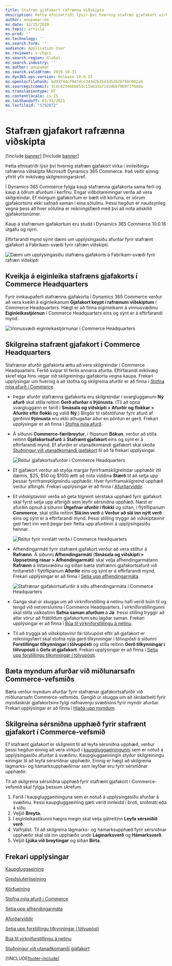 ```yaml
---
title: Stafræn gjafakort rafrænna viðskipta
description: Þetta efnisatriði lýsir því hvernig stafræn gjafakort virka í innleiðingu rafrænna viðskipta Microsoft Dynamics 365 Commerce. Það veitir einnig yfirlit yfir mikilvæg skilgreiningarskref.
author: anupamar-ms
ms.date: 12/15/2020
ms.topic: article
ms.prod: ''
ms.technology: ''
ms.search.form: ''
audience: Application User
ms.reviewer: v-chgri
ms.search.region: Global
ms.search.industry: ''
ms.author: anupamar
ms.search.validFrom: 2019-10-31
ms.dyn365.ops.version: Release 10.0.15
ms.openlocfilehash: bd93744cf947dcc343d2b31d3d52b2b748c062a9
ms.sourcegitcommit: 3cdc42346bb653c13ab33a7142dbb7969f1f6dda
ms.translationtype: HT
ms.contentlocale: is-IS
ms.lasthandoff: 03/31/2021
ms.locfileid: "5792872"
---
```

# <a name="e-commerce-digital-gift-cards"></a>Stafræn gjafakort rafrænna viðskipta

[!include [banner](includes/banner.md)]
[!include [banner](includes/preview-banner.md)]

Þetta efnisatriði lýsir því hvernig stafræn gjafakort virka í innleiðingu rafrænna viðskipta Microsoft Dynamics 365 Commerce. Það veitir einnig yfirlit yfir mikilvæg skilgreiningarskref.

Í Dynamics 365 Commerce fylgja kaup stafrænna gjafakorta sama ferli og kaup á öðrum afurðum í kerfinu. Engar viðbótareiningar verða að vera skilgreindar. Ef mörgum gjafakortum er bætt við körfuna, er vörum gjafakortsins ekki safnað saman í eina sölulínu. Þessi hegðun er nauðsynleg vegna þess að hver sölulína er reikningsfærð með því að nota aðskilið gjafakortsnúmer.

Kaup á stafrænum gjafakortum eru studd í Dynamics 365 Commerce 10.0.16 útgáfu og nýrri.

Eftirfarandi mynd sýnir dæmi um upplýsingasíðu afurðar fyrir stafrænt gjafakort á Fabrikam-svæði fyrir rafræn viðskipti.

![Dæmi um upplýsingasíðu stafræns gjafakorts á Fabrikam-svæði fyrir rafræn viðskipti](./media/GiftcardPDP.PNG)

## <a name="turn-on-the-digital-gift-card-feature-in-commerce-headquarters"></a>Kveikja á eiginleika stafræns gjafakorts í Commerce Headquarters

Fyrir innkaupaferli stafrænna gjafakorta í Dynamics 365 Commerce verður að vera kveikt á eiginleikanum **Gjafakort keypt í rafrænum viðskiptum** í Commerce Headquarters. Hægt er að finna eiginleikann á vinnusvæðinu **Eiginleikastjórnun** í Commerce Headquarters eins og sýnt er á eftirfarandi mynd.

![Vinnusvæði eiginleikastjórnunar í Commerce Headquarters](./media/Featureflag.PNG)

## <a name="configure-a-digital-gift-card-in-commerce-headquarters"></a>Skilgreina stafrænt gjafakort í Commerce Headquarters

Stafrænar afurðir gjafakorta ættu að vera skilgreindar í Commerce Headquarters. Ferlið svipar til ferlis annarra afurða. Eftirfarandi mikilvæg skref eiga hins vegar við skilgreiningu gjafakorta vegna kaupa. Frekari upplýsingar um hvernig á að stofna og skilgreina afurðir er að finna í [Stofna nýja afurð í Commerce](create-new-product-commerce.md).

- Þegar afurðir stafrænna gjafakorta eru skilgreindar í svarglugganum **Ný afurð** skal stilla reitinn **Gerð afurðar** á **Þjónusta**. (Til að opna svargluggann er farið í **Smásala og viðskipti \> Afurðir og flokkar \> Afurðir eftir flokki** og valið **Ný**.) Birgðir til ráðstöfunar fyrir afurð af gerðinni **Þjónusta** eru ekki athugaðar áður en pöntun er gerð. Frekari upplýsingar er að finna í [Stofna nýja afurð](create-new-product-commerce.md#create-a-new-product).
- Á síðunni **Commerce-færibreytur**, í flipanum **Bókun**, verður að stilla reitinn **Gjafakortsafurð** á **Stafrænt gjafakort** eins og sýnt er á eftirfarandi mynd. Ef afurðin er utanaðkomandi gjafakort skal skoða [Stuðningur við utanaðkomandi gjafakort](./dev-itpro/gift-card.md) til að fá frekari upplýsingar.

    ![Reitur gjafakortsafurðar í Commerce Headquarters](./media/PostGiftcard.png)

- Ef gjafakort verður að styðja margar fyrirframskilgreindar upphæðir (til dæmis, $25, $50 og $100) ætti að nota víddina **Stærð** til að setja upp þessar fyrirframskilgreindu upphæðir. Hver fyrirframskilgreind upphæð verður afbrigði. Frekari upplýsingar er að finna í [Afurðarvíddir](https://docs.microsoft.com/dynamics365/supply-chain/pim/product-dimensions?toc=/dynamics365/retail/toc.json).
- Ef viðskiptavinir verða að geta tilgreint sérstaka upphæð fyrir gjafakort skal fyrst setja upp afbrigði sem leyfir sérsniðna upphæð. Næst er afurðin opnuð á síðunni **Útgefnar afurðir í flokki** og síðan, í flýtiflipanum **Commerce**, skal stilla reitinn **Slá inn verð** á **Verður að slá inn nýtt verð** eins og sýnt er á eftirfarandi mynd. Þessi stilling tryggir að viðskiptavinir geti fært inn verð þegar þeir fletta upp afurðinni á upplýsingasíðu hennar.

    ![Reitur fyrir innslátt verðs í Commerce Headquarters](./media/KeyInPrice.png)

- Afhendingarmáti fyrir stafrænt gjafakort verður að vera stilltur á **Rafrænn**. Á síðunni **Afhendingarmáti** (**Smásala og viðskipti \> Uppsetning rásar \> Afhendingarmáti**) skal velja afhendingarmátann **Rafrænn** á listasvæðinu og síðan bæta stafrænni gjafakortsafurð við hnitanetið í flýtiflipanum **Afurðir** eins og sýnt er á eftirfarandi mynd. Frekari upplýsingar er að finna í [Setja upp afhendingarmáta](https://docs.microsoft.com/dynamicsax-2012/appuser-itpro/set-up-modes-of-delivery).

    ![Stafrænar gjafakortsafurðir á síðu afhendingarmáta í Commerce Headquarters](./media/ElectronicMode.PNG)

- Ganga skal úr skugga um að virkniforstilling á netinu hafi verið búin til og tengd við netverslunina í Commerce Headquarters. Í virkniforstillingunni skal stilla valkostinn **Safna saman afurðum** á **Já**. Þessi stilling tryggir að allar vörur að frátöldum gjafakortum séu lagðar saman. Frekari upplýsingar er að finna í [Búa til virkniforstillingu á netinu](online-functionality-profile.md).
- Til að tryggja að viðskiptavinir fái tölvupóst eftir að gjafakort er reikningsfært skal stofna nýja gerð tilkynningar í tölvupósti á síðunni **Forstillingar tilkynningar í tölvupósti** og stilla reitinn **Gerð tilkynningar í tölvupósti** á **Gefa út gjafakort**. Frekari upplýsingar er að finna í [Setja upp forstillingu tilkynningar í tölvupósti](email-notification-profiles.md).

## <a name="add-product-images-to-the-commerce-site-builder-media-library"></a>Bæta myndum afurðar við miðlunarsafn Commerce-vefsmiðs

Bæta verður myndum afurðar fyrir stafrænar gjafakortsafurðir við miðlunarsafn Commerce-vefsmiðs. Gangið úr skugga um að skráarheiti fyrir myndaskrár gjafakortsins fylgi nafnavenju svæðisins fyrir myndir afurðar. Frekari upplýsingar er að finna í [Hlaða upp myndum](dam-upload-images.md).

## <a name="configure-a-custom-amount-for-a-digital-gift-card-in-commerce-site-builder"></a>Skilgreina sérsniðna upphæð fyrir stafrænt gjafakort í Commerce-vefsmið

Ef stafrænt gjafakort er skilgreint til að leyfa sérsniðna upphæð, verður þessi hegðun einnig að vera virkjuð í [kaupgluggaeiningunni](add-buy-box.md) sem er notuð á upplýsingasíðu afurðar á svæðinu. Kaupgluggaeiningin styður skilgreiningu einingar til að leyfa sérsniðnar upphæðir. Einnig er hægt að skilgreina lágmarks- og hámarksupphæðirnar sem leyfðar eru fyrir sérsniðnar upphæðir.

Til að skilgreina sérsniðna upphæð fyrir stafrænt gjafakort í Commerce-vefsmið skal fylgja þessum skrefum.

1. Farið í kaupgluggaeininguna sem er notuð á upplýsingasíðu afurðar á svæðinu. Þessi kaupgluggaeining gæti verið innleidd í broti, sniðmáti eða á síðu.
1. Veljið **Breyta**.
1. Í eiginleikastikunni hægra megin skal velja gátreitinn **Leyfa sérsniðið verð**.
1. Valfrjálst: Til að skilgreina lágmarks- og hámarksupphæð fyrir sérsniðnar upphæðir skal slá inn upphæðir undir **Lágmarksverð** og **Hámarksverð**.
1. Veljið **Ljúka við breytingar** og síðan **Birta**.

## <a name="additional-resources"></a>Frekari upplýsingar

[Kaupgluggaeining](add-buy-box.md)

[Greiðsluferliseining](add-checkout-module.md)

[Körfueining](add-cart-module.md)

[Stofna nýja afurð í Commerce](create-new-product-commerce.md)

[Setja upp afhendingarmáta](https://docs.microsoft.com/dynamicsax-2012/appuser-itpro/set-up-modes-of-delivery)

[Afurðarvíddir](https://docs.microsoft.com/dynamics365/supply-chain/pim/product-dimensions?toc=/dynamics365/retail/toc.json)

[Setja upp forstillingu tilkynningar í tölvupósti](email-notification-profiles.md)

[Búa til virkniforstillingu á netinu](online-functionality-profile.md)

[Stuðningur við utanaðkomandi gjafakort](./dev-itpro/gift-card.md)


[!INCLUDE[footer-include](../includes/footer-banner.md)]